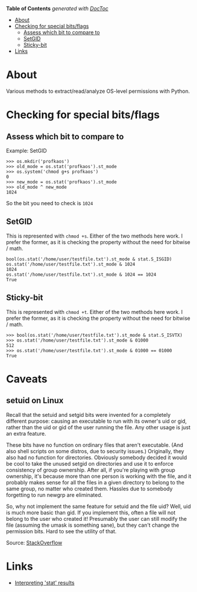 <!-- START doctoc generated TOC please keep comment here to allow auto update -->
<!-- DON'T EDIT THIS SECTION, INSTEAD RE-RUN doctoc TO UPDATE -->
**Table of Contents**  *generated with [DocToc](https://github.com/thlorenz/doctoc)*

- [About](#about)
- [Checking for special bits/flags](#checking-for-special-bitsflags)
  - [Assess which bit to compare to](#assess-which-bit-to-compare-to)
  - [SetGID](#setgid)
  - [Sticky-bit](#sticky-bit)
- [Links](#links)

<!-- END doctoc generated TOC please keep comment here to allow auto update -->

# About

Various methods to extract/read/analyze OS-level permissions with Python.

# Checking for special bits/flags

## Assess which bit to compare to

Example: SetGID
```
>>> os.mkdir('profkaos')
>>> old_mode = os.stat('profkaos').st_mode
>>> os.system('chmod g+s profkaos')
0
>>> new_mode = os.stat('profkaos').st_mode
>>> old_mode ^ new_mode
1024
```
So the bit you need to check is `1024`


## SetGID

This is represented with `chmod +s`. Either of the two methods here work. I prefer the former, as it is checking the property without the need for bitwise / math.
```
bool(os.stat('/home/user/testfile.txt').st_mode & stat.S_ISGID) 
os.stat('/home/user/testfile.txt').st_mode & 1024
1024
os.stat('/home/user/testfile.txt').st_mode & 1024 == 1024
True
```

## Sticky-bit

This is represented with `chmod +t`. Either of the two methods here work. I prefer the former, as it is checking the property without the need for bitwise / math.

```
>>> bool(os.stat('/home/user/testfile.txt').st_mode & stat.S_ISVTX)
>>> os.stat('/home/user/testfile.txt').st_mode & 01000
512
>>> os.stat('/home/user/testfile.txt').st_mode & 01000 == 01000
True
```

# Caveats

## setuid on Linux

Recall that the setuid and setgid bits were invented for a completely different purpose: causing an executable to run with its owner's uid or gid, rather than the uid or gid of the user running the file. Any other usage is just an extra feature.

These bits have no function on ordinary files that aren't executable. (And also shell scripts on some distros, due to security issues.) Originally, they also had no function for directories. Obviously somebody decided it would be cool to take the unused setgid on directories and use it to enforce consistency of group ownership. After all, if you're playing with group ownership, it's because more than one person is working with the file, and it probably makes sense for all the files in a given directory to belong to the same group, no matter who created them. Hassles due to somebody forgetting to run newgrp are eliminated.

So, why not implement the same feature for setuid and the file uid? Well, uid is much more basic than gid. If you implement this, often a file will not belong to the user who created it! Presumably the user can still modify the file (assuming the umask is something sane), but they can't change the permission bits. Hard to see the utility of that.

Source: [StackOverflow](https://superuser.com/questions/471844/why-is-setuid-ignored-on-directories)

# Links

* [Interpreting 'stat' results](https://docs.python.org/2/library/stat.html)
